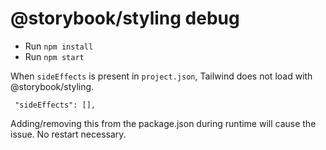 # @storybook/styling debug

-   Run `npm install`
-   Run `npm start`

When `sideEffects` is present in `project.json`, Tailwind does not load with @storybook/styling.
```
 "sideEffects": [],
```

Adding/removing this from the package.json during runtime will cause the issue. No restart necessary.

